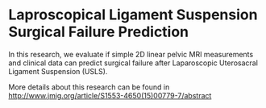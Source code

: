 # Laproscopical Ligament Suspension Surgical Failure Prediction
In this research, we evaluate if simple 2D linear pelvic MRI measurements and clinical data can predict surgical failure after Laparoscopic Uterosacral Ligament Suspension (USLS). 

More details about this research can be found in http://www.jmig.org/article/S1553-4650(15)00779-7/abstract
